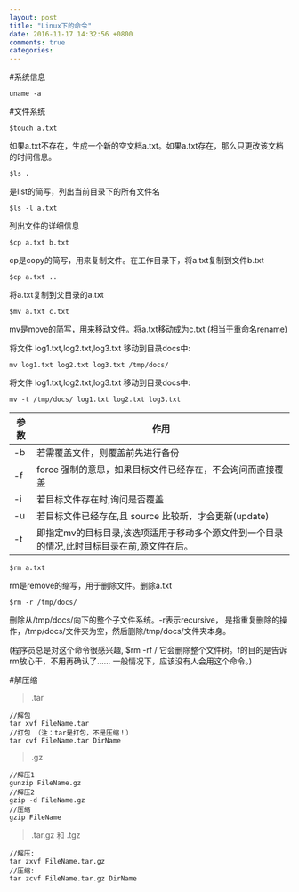 ```yaml
---
layout: post
title: "Linux下的命令"
date: 2016-11-17 14:32:56 +0800
comments: true
categories: 
---
```


#系统信息

	uname -a
	
	
	
#文件系统

	$touch a.txt

如果a.txt不存在，生成一个新的空文档a.txt。如果a.txt存在，那么只更改该文档的时间信息。

	$ls .

是list的简写，列出当前目录下的所有文件名

	$ls -l a.txt

列出文件的详细信息

	$cp a.txt b.txt
	
cp是copy的简写，用来复制文件。在工作目录下，将a.txt复制到文件b.txt

	$cp a.txt ..
	
将a.txt复制到父目录的a.txt

	$mv a.txt c.txt
	
mv是move的简写，用来移动文件。将a.txt移动成为c.txt (相当于重命名rename)

将文件 log1.txt,log2.txt,log3.txt 移动到目录docs中:

	mv log1.txt log2.txt log3.txt /tmp/docs/
	 
将文件 log1.txt,log2.txt,log3.txt 移动到目录docs中:

	mv -t /tmp/docs/ log1.txt log2.txt log3.txt 
	
参数 | 作用 
------------ | ------------- 
-b  | 若需覆盖文件，则覆盖前先进行备份 
-f | force 强制的意思，如果目标文件已经存在，不会询问而直接覆盖
-i | 若目标文件存在时,询问是否覆盖
-u | 若目标文件已经存在,且 source 比较新，才会更新(update)
-t | 即指定mv的目标目录,该选项适用于移动多个源文件到一个目录的情况,此时目标目录在前,源文件在后。

	$rm a.txt

rm是remove的缩写，用于删除文件。删除a.txt

	$rm -r /tmp/docs/ 

删除从/tmp/docs/向下的整个子文件系统。-r表示recursive， 是指重复删除的操作，/tmp/docs/文件夹为空，然后删除/tmp/docs/文件夹本身。

(程序员总是对这个命令很感兴趣,   $rm -rf /   它会删除整个文件树。f的目的是告诉rm放心干，不用再确认了…… 一般情况下，应该没有人会用这个命令。)
	
#解压缩

>.tar 

	//解包
	tar xvf FileName.tar
	//打包 （注：tar是打包，不是压缩！）
	tar cvf FileName.tar DirName

>.gz
	
	//解压1
	gunzip FileName.gz
	//解压2
	gzip -d FileName.gz
	//压缩
	gzip FileName

>.tar.gz 和 .tgz

	//解压:
	tar zxvf FileName.tar.gz
	//压缩:
	tar zcvf FileName.tar.gz DirName
	



